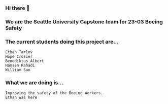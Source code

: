 ### Hi there 👋

### We are the Seattle University Capstone team for 23-03 Boeing Safety

### The current students doing this project are...
    Ethan Tarlov
    Hope Crosier
    Benediktus Albert
    Hansen Rahadi
    William Sun

### What we are doing is...
    Improving the safety of the Boeing Workers.
    Ethan was here
